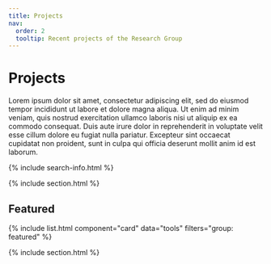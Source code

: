```yaml
---
title: Projects
nav:
  order: 2
  tooltip: Recent projects of the Research Group
---
```


# <i class="fas fa-tools"></i>Projects

Lorem ipsum dolor sit amet, consectetur adipiscing elit, sed do eiusmod tempor incididunt ut labore et dolore magna aliqua.
Ut enim ad minim veniam, quis nostrud exercitation ullamco laboris nisi ut aliquip ex ea commodo consequat.
Duis aute irure dolor in reprehenderit in voluptate velit esse cillum dolore eu fugiat nulla pariatur.
Excepteur sint occaecat cupidatat non proident, sunt in culpa qui officia deserunt mollit anim id est laborum.

{% include search-info.html %}

{% include section.html %}

## Featured

{% include list.html component="card" data="tools" filters="group: featured" %}

{% include section.html %}

<!--## More

#{% include list.html component="card" data="tools" filters="group: more" style="small" %}
-->
